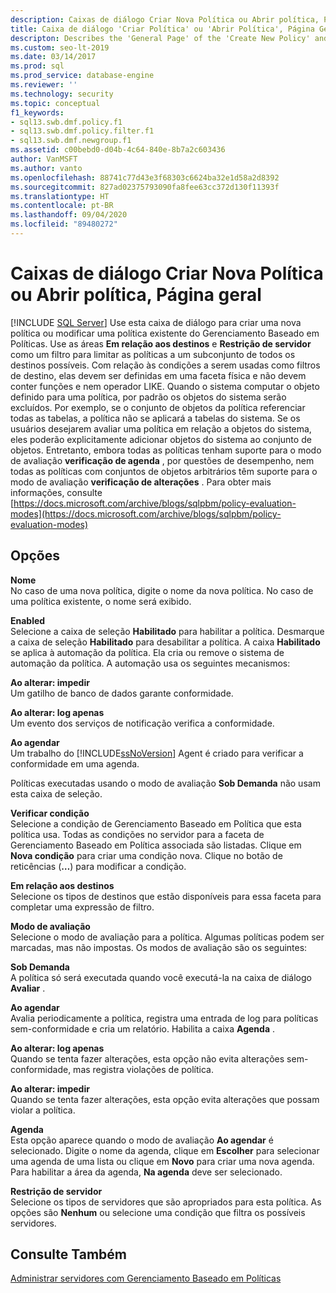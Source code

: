 ```yaml
---
description: Caixas de diálogo Criar Nova Política ou Abrir política, Página geral
title: Caixa de diálogo 'Criar Política' ou 'Abrir Política', Página Geral
descripton: Describes the 'General Page' of the 'Create New Policy' and 'Open Policy' dialog boxes for Policy-Based Management in SQL Server Management Studio (SSMS).
ms.custom: seo-lt-2019
ms.date: 03/14/2017
ms.prod: sql
ms.prod_service: database-engine
ms.reviewer: ''
ms.technology: security
ms.topic: conceptual
f1_keywords:
- sql13.swb.dmf.policy.f1
- sql13.swb.dmf.policy.filter.f1
- sql13.swb.dmf.newgroup.f1
ms.assetid: c00bebd0-d04b-4c64-840e-8b7a2c603436
author: VanMSFT
ms.author: vanto
ms.openlocfilehash: 88741c77d43e3f68303c6624ba32e1d58a2d8392
ms.sourcegitcommit: 827ad02375793090fa8fee63cc372d130f11393f
ms.translationtype: HT
ms.contentlocale: pt-BR
ms.lasthandoff: 09/04/2020
ms.locfileid: "89480272"
---
```

# <a name="create-new-policy-or-open-policy-dialog-box-general-page"></a>Caixas de diálogo Criar Nova Política ou Abrir política, Página geral
 [!INCLUDE [SQL Server](../../includes/applies-to-version/sqlserver.md)]
  Use esta caixa de diálogo para criar uma nova política ou modificar uma política existente do Gerenciamento Baseado em Políticas. Use as áreas **Em relação aos destinos** e **Restrição de servidor** como um filtro para limitar as políticas a um subconjunto de todos os destinos possíveis. Com relação às condições a serem usadas como filtros de destino, elas devem ser definidas em uma faceta física e não devem conter funções e nem operador LIKE. Quando o sistema computar o objeto definido para uma política, por padrão os objetos do sistema serão excluídos.  Por exemplo, se o conjunto de objetos da política referenciar todas as tabelas, a política não se aplicará a tabelas do sistema. Se os usuários desejarem avaliar uma política em relação a objetos do sistema, eles poderão explicitamente adicionar objetos do sistema ao conjunto de objetos. Entretanto, embora todas as políticas tenham suporte para o modo de avaliação **verificação de agenda** , por questões de desempenho, nem todas as políticas com conjuntos de objetos arbitrários têm suporte para o modo de avaliação **verificação de alterações** . Para obter mais informações, consulte [https://docs.microsoft.com/archive/blogs/sqlpbm/policy-evaluation-modes](https://docs.microsoft.com/archive/blogs/sqlpbm/policy-evaluation-modes)  
  
## <a name="options"></a>Opções  
 **Nome**  
 No caso de uma nova política, digite o nome da nova política. No caso de uma política existente, o nome será exibido.  
  
 **Enabled**  
 Selecione a caixa de seleção **Habilitado** para habilitar a política. Desmarque a caixa de seleção **Habilitado** para desabilitar a política. A caixa **Habilitado** se aplica à automação da política. Ela cria ou remove o sistema de automação da política. A automação usa os seguintes mecanismos:  
  
 **Ao alterar: impedir**  
 Um gatilho de banco de dados garante conformidade.  
  
 **Ao alterar: log apenas**  
 Um evento dos serviços de notificação verifica a conformidade.  
  
 **Ao agendar**  
 Um trabalho do [!INCLUDE[ssNoVersion](../../includes/ssnoversion-md.md)] Agent é criado para verificar a conformidade em uma agenda.  
  
 Políticas executadas usando o modo de avaliação **Sob Demanda** não usam esta caixa de seleção.  
  
 **Verificar condição**  
 Selecione a condição de Gerenciamento Baseado em Política que esta política usa. Todas as condições no servidor para a faceta de Gerenciamento Baseado em Política associada são listadas. Clique em **Nova condição** para criar uma condição nova. Clique no botão de reticências (**…**) para modificar a condição.  
  
 **Em relação aos destinos**  
 Selecione os tipos de destinos que estão disponíveis para essa faceta para completar uma expressão de filtro.  
  
 **Modo de avaliação**  
 Selecione o modo de avaliação para a política. Algumas políticas podem ser marcadas, mas não impostas. Os modos de avaliação são os seguintes:  
  
 **Sob Demanda**  
 A política só será executada quando você executá-la na caixa de diálogo **Avaliar** .  
  
 **Ao agendar**  
 Avalia periodicamente a política, registra uma entrada de log para políticas sem-conformidade e cria um relatório. Habilita a caixa **Agenda** .  
  
 **Ao alterar: log apenas**  
 Quando se tenta fazer alterações, esta opção não evita alterações sem-conformidade, mas registra violações de política.  
  
 **Ao alterar: impedir**  
 Quando se tenta fazer alterações, esta opção evita alterações que possam violar a política.  
  
 **Agenda**  
 Esta opção aparece quando o modo de avaliação **Ao agendar** é selecionado. Digite o nome da agenda, clique em **Escolher** para selecionar uma agenda de uma lista ou clique em **Novo** para criar uma nova agenda. Para habilitar a área da agenda, **Na agenda** deve ser selecionado.  
  
 **Restrição de servidor**  
 Selecione os tipos de servidores que são apropriados para esta política. As opções são **Nenhum** ou selecione uma condição que filtra os possíveis servidores.  
  
## <a name="see-also"></a>Consulte Também  
 [Administrar servidores com Gerenciamento Baseado em Políticas](../../relational-databases/policy-based-management/administer-servers-by-using-policy-based-management.md)  
  
  
